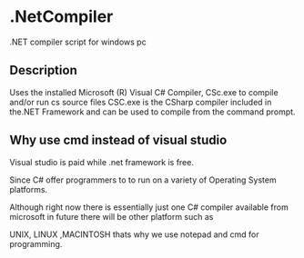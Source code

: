 # .NetCompiler

 .NET compiler script for windows pc

## Description

Uses the installed Microsoft (R) Visual C# Compiler, CSc.exe to compile and/or run cs source files
CSC.exe is the CSharp compiler included in the.NET Framework and can be used to compile from the command prompt.

## Why use cmd instead of visual studio

Visual studio is paid while .net framework is free.

Since C# offer programmers to to run on a variety of Operating System platforms.

Although right now there is essentially just one C# compiler available from microsoft in future there will be other platform such as

UNIX, LINUX ,MACINTOSH thats why we use notepad and cmd for programming.
